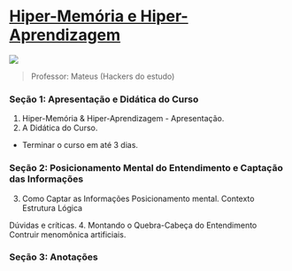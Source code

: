 # [Hiper-Memória e Hiper-Aprendizagem](https://www.udemy.com/course/hiper-memoria-hiper-aprendizagem/)
![](https://img-c.udemycdn.com/course/240x135/1949732_4a41_3.jpg?Expires=1624374497&Signature=bss8YwnkoLn~ghwy6177XdEqH63n-p3QfyrSN0f9-CXGlfYL-zGtOT2MWjG~4pkeTMkvk5Rd7J0YwLKynJFLw81kEwlvhTtI9R-Ls28qG~iUwa99WRFwyn72yJyFBwvTuwLqX-aOFi6cwQnpEtCc2cy0f2Ys-xvaN4inrINGveDKm2i1mIEkPRldHvZ0~gDsoVljNHfBhNVf~Jwg7eL2iRZqqvKNtIbixt1ML5pSvXDRplNIz7C87qwlHELEZLVpymQtB61uADpIHCoUDazRDm557T457qDEJCwWo4iBMvI6oh3J4kma04jJ3h9PV~W5mwoZoBU8oE5zKTD5szKiSQ__&Key-Pair-Id=APKAITJV77WS5ZT7262A)

> Professor: Mateus (Hackers do estudo)

### Seção 1: Apresentação e Didática do Curso
1. Hiper-Memória & Hiper-Aprendizagem - Apresentação.
2. A Didática do Curso.
* Terminar o curso em até 3 dias.

### Seção 2: Posicionamento Mental do Entendimento e Captação das Informações
3. Como Captar as Informações
Posicionamento mental.
   Contexto
   Estrutura
   Lógica
   
Dúvidas e críticas.
4. Montando o Quebra-Cabeça do Entendimento
Contruir menomônica artificiais.
   
### Seção 3: Anotações

